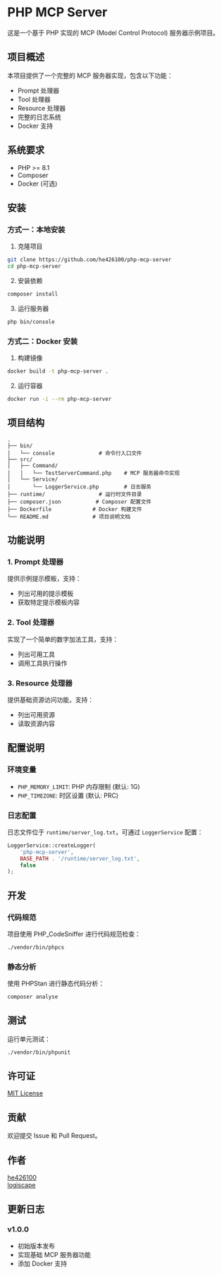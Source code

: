 # PHP MCP Server

这是一个基于 PHP 实现的 MCP (Model Control Protocol) 服务器示例项目。

## 项目概述

本项目提供了一个完整的 MCP 服务器实现，包含以下功能：

- Prompt 处理器
- Tool 处理器
- Resource 处理器
- 完整的日志系统
- Docker 支持

## 系统要求

- PHP >= 8.1
- Composer
- Docker (可选)

## 安装

### 方式一：本地安装

1. 克隆项目

```bash
git clone https://github.com/he426100/php-mcp-server
cd php-mcp-server
```

2. 安装依赖

```bash
composer install
```

3. 运行服务器

```bash
php bin/console
```

### 方式二：Docker 安装

1. 构建镜像

```bash
docker build -t php-mcp-server .
```

2. 运行容器

```bash
docker run -i --rm php-mcp-server
```

## 项目结构

```
.
├── bin/
│   └── console              # 命令行入口文件
├── src/
│   ├── Command/
│   │   └── TestServerCommand.php    # MCP 服务器命令实现
│   └── Service/
│       └── LoggerService.php        # 日志服务
├── runtime/                 # 运行时文件目录
├── composer.json           # Composer 配置文件
├── Dockerfile             # Docker 构建文件
└── README.md              # 项目说明文档
```

## 功能说明

### 1. Prompt 处理器

提供示例提示模板，支持：
- 列出可用的提示模板
- 获取特定提示模板内容

### 2. Tool 处理器

实现了一个简单的数字加法工具，支持：
- 列出可用工具
- 调用工具执行操作

### 3. Resource 处理器

提供基础资源访问功能，支持：
- 列出可用资源
- 读取资源内容

## 配置说明

### 环境变量

- `PHP_MEMORY_LIMIT`: PHP 内存限制 (默认: 1G)
- `PHP_TIMEZONE`: 时区设置 (默认: PRC)

### 日志配置

日志文件位于 `runtime/server_log.txt`，可通过 `LoggerService` 配置：

```php
LoggerService::createLogger(
    'php-mcp-server',
    BASE_PATH . '/runtime/server_log.txt',
    false
);
```

## 开发

### 代码规范

项目使用 PHP_CodeSniffer 进行代码规范检查：

```bash
./vendor/bin/phpcs
```

### 静态分析

使用 PHPStan 进行静态代码分析：

```bash
composer analyse
```

## 测试

运行单元测试：

```bash
./vendor/bin/phpunit
```

## 许可证

[MIT License](LICENSE)

## 贡献

欢迎提交 Issue 和 Pull Request。

## 作者

[he426100](https://github.com/he426100/)  
[logiscape](https://github.com/logiscape/mcp-sdk-php)  

## 更新日志

### v1.0.0
- 初始版本发布
- 实现基础 MCP 服务器功能
- 添加 Docker 支持

